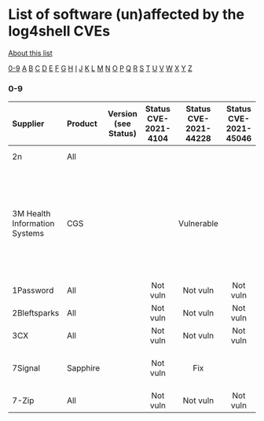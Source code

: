 # List of software (un)affected by the log4shell CVEs
[About this list](README.md)

[0-9](software_list_0-9.md) [A](software_list_a.md) [B](software_list_b.md) [C](software_list_c.md) [D](software_list_d.md) [E](software_list_e.md) [F](software_list_f.md) [G](software_list_g.md) [H](software_list_h.md) [I](software_list_i.md) [J](software_list_j.md) [K](software_list_k.md) [L](software_list_l.md) [M](software_list_m.md) [N](software_list_n.md) [O](software_list_o.md) [P](software_list_p.md) [Q](software_list_q.md) [R](software_list_r.md) [S](software_list_s.md) [T](software_list_t.md) [U](software_list_u.md) [V](software_list_v.md) [W](software_list_w.md) [X](software_list_x.md) [Y](software_list_y.md) [Z](software_list_z.md)

### 0-9

| Supplier | Product | Version (see Status) | Status CVE-2021-4104 | Status CVE-2021-44228 | Status CVE-2021-45046 | Status CVE-2021-45105 | Notes | Links |
|:---------|:--------|:--------------------:|:--------------------:|:---------------------:|:---------------------:|:---------------------:|:------|------:|
|2n|All| | | | | | |[2n Advisory Link](https://www.2n.com/cs_CZ/novinky/produkty-2n-neohrozuje-zranitelnost-cve-2021-44228-komponenty-log4j-2)|
|3M Health Information Systems|CGS| | |Vulnerable| | |This advisory is available to customer only and has not been reviewed by CISA.|[CGS: Log4j Software Update(login required)](https://support.3mhis.com/app/account/updates/ri/5210)|
|1Password|All| |Not vuln|Not vuln|Not vuln|Not vuln| |[source](https://1password.community/discussion/comment/622612/#Comment_622612)|
|2Bleftsparks|All| |Not vuln|Not vuln|Not vuln|Not vuln| |[source](/NCSC-NL/log4shell/blob/main/software/vendor-statements/2Bleftsparks.png)|
|3CX|All| |Not vuln|Not vuln|Not vuln|Not vuln| |[source](https://www.3cx.com/community/threads/log4j-vulnerability-cve-2021-44228.86436/post-407835)|
|7Signal|Sapphire| |Not vuln|Fix| | |Fix released 2021-12-14||
|7-Zip|All| |Not vuln|Not vuln|Not vuln|Not vuln| |[source](https://sourceforge.net/p/sevenzip/discussion/45797/thread/b977bbd4d1/)|
